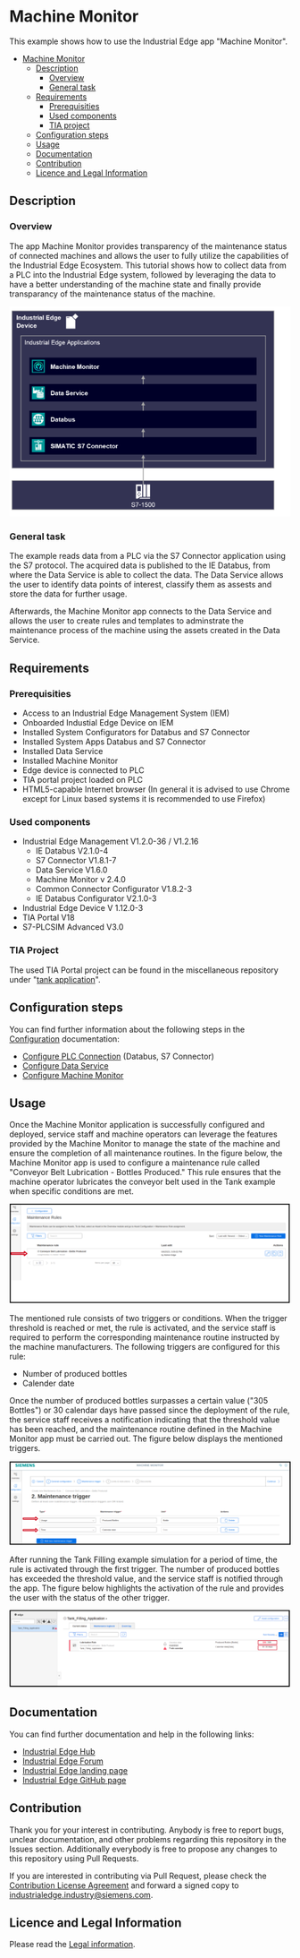 # Machine Monitor

This example shows how to use the Industrial Edge app "Machine Monitor".

- [Machine Monitor](#Machine-Monitor)
  - [Description](#description)
    - [Overview](#overview)
    - [General task](#general-task)
  - [Requirements](#requirements)
    - [Prerequisities](#prerequisities)
    - [Used components](#used-components)
    - [TIA project](#tia-project)
  - [Configuration steps](#configuration-steps)
  - [Usage](#usage)
  - [Documentation](#documentation)
  - [Contribution](#contribution)
  - [Licence and Legal Information](#licence-and-legal-information)

## Description

### Overview

The app Machine Monitor provides transparency of the maintenance status of connected machines and allows the user to fully utilize the capabilities of the Industrial Edge Ecosystem. This tutorial shows how to collect data from a PLC into the Industrial Edge system, followed by leveraging the data to have a better understanding of the machine state and finally provide transparancy of the maintenance status of the machine.

![overview](docs/graphics/Overview.PNG)

### General task

The example reads data from a PLC via the S7 Connector application using the S7 protocol. The acquired data is published to the IE Databus, from where the Data Service is able to collect the data. The Data Service allows the user to identify data points of interest, classify them as assests and store the data for further usage.

Afterwards, the Machine Monitor app connects to the Data Service and allows the user to create rules and templates to adminstrate the maintenance process of the machine using the assets created in the Data Service.

## Requirements

###  Prerequisities

- Access to an Industrial Edge Management System (IEM)
- Onboarded Industial Edge Device on IEM
- Installed System Configurators for Databus and S7 Connector
- Installed System Apps Databus and S7 Connector
- Installed Data Service
- Installed Machine Monitor
- Edge device is connected to PLC
- TIA portal project loaded on PLC
- HTML5-capable Internet browser (In general it is advised to use Chrome except for Linux based systems it is recommended to use Firefox)

### Used components

- Industrial Edge Management V1.2.0-36 / V1.2.16
  - IE Databus V2.1.0-4
  - S7 Connector V1.8.1-7 
  - Data Service V1.6.0
  - Machine Monitor v 2.4.0
  - Common Connector Configurator V1.8.2-3
  - IE Databus Configurator V2.1.0-3 
- Industrial Edge Device V 1.12.0-3
- TIA Portal V18
- S7-PLCSIM Advanced V3.0

### TIA Project

The used TIA Portal project can be found in the miscellaneous repository under "[tank application](https://github.com/industrial-edge/miscellaneous/tree/main/tank%20application)".

## Configuration steps

You can find further information about the following steps in the [Configuration](/docs/Installation.md) documentation:

- [Configure PLC Connection](/docs/Installation.md#configure-plc-connection) (Databus, S7 Connector)
- [Configure Data Service](/docs/Installation.md#configure-data-service)
- [Configure Machine Monitor](/docs/Installation.md#configure-machine-monitor)

## Usage

Once the Machine Monitor application is successfully configured and deployed, service staff and machine operators can leverage the features provided by the Machine Monitor to manage the state of the machine and ensure the completion of all maintenance routines. In the figure below, the Machine Monitor app is used to configure a maintenance rule called "Conveyor Belt Lubrication - Bottles Produced." This rule ensures that the machine operator lubricates the conveyor belt used in the Tank example when specific conditions are met.

![machine_monitor](docs/graphics/Machine_Monitor_Rules_Overview.png)

The mentioned rule consists of two triggers or conditions. When the trigger threshold is reached or met, the rule is activated, and the service staff is required to perform the corresponding maintenance routine instructed by the machine manufacturers. The following triggers are configured for this rule:

- Number of produced bottles
- Calender date

Once the number of produced bottles surpasses a certain value ("305 Bottles") or 30 calendar days have passed since the deployment of the rule, the service staff receives a notification indicating that the threshold value has been reached, and the maintenance routine defined in the Machine Monitor app must be carried out. The figure below displays the mentioned triggers.

![machine_monitor](docs/graphics/Machine_Monitor_Trigger.png)

After running the Tank Filling example simulation for a period of time, the rule is activated through the first trigger. The number of produced bottles has exceeded the threshold value, and the service staff is notified through the app. The figure below highlights the activation of the rule and provides the user with the status of the other trigger.

![machine_monitor](docs/graphics/Machine_Monitor_First_Rule_Notification.png)

## Documentation

You can find further documentation and help in the following links:

  - [Industrial Edge Hub](https://iehub.eu1.edge.siemens.cloud/#/documentation)
  - [Industrial Edge Forum](https://www.siemens.com/industrial-edge-forum)
  - [Industrial Edge landing page](https://new.siemens.com/global/en/products/automation/topic-areas/industrial-edge/simatic-edge.html)
  - [Industrial Edge GitHub page](https://github.com/industrial-edge)

## Contribution

Thank you for your interest in contributing. Anybody is free to report bugs, unclear documentation, and other problems regarding this repository in the Issues section.
Additionally everybody is free to propose any changes to this repository using Pull Requests.

If you are interested in contributing via Pull Request, please check the [Contribution License Agreement](Siemens_CLA_1.1.pdf) and forward a signed copy to [industrialedge.industry@siemens.com](mailto:industrialedge.industry@siemens.com?subject=CLA%20Agreement%20Industrial-Edge).

## Licence and Legal Information

Please read the [Legal information](LICENSE.md).
